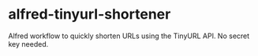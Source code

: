 # alfred-tinyurl-shortener
Alfred workflow to quickly shorten URLs using the TinyURL API. No secret key needed.
